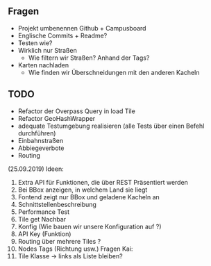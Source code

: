 Fragen
--
- Projekt umbenennen Github + Campusboard
- Englische Commits + Readme?
- Testen wie?
- Wirklich nur Straßen
    - Wie filtern wir Straßen? Anhand der Tags?
- Karten nachladen 
    - Wie finden wir Überschneidungen mit den anderen Kacheln

TODO
--
- Refactor der Overpass Query in load Tile
- Refactor GeoHashWrapper
- adequate Testumgebung realisieren (alle Tests über einen Befehl durchführen)
- Einbahnstraßen
- Abbiegeverbote
- Routing

(25.09.2019)
Ideen:
1.	Extra API für Funktionen, die über REST Präsentiert werden
2.	Bei BBox anzeigen, in welchem Land sie liegt
3.	Fontend zeigt nur BBox und geladene Kacheln an
4.	Schnittstellenbeschreibung
5.	Performance Test
6.	Tile get Nachbar
7.	Konfig (Wie bauen wir unsere Konfiguration auf ?)
8.	API Key (Funktion)
9.	Routing über mehrere Tiles ?
10.	Nodes Tags (Richtung usw.)
Fragen Kai:
1.	Tile Klasse -> links als Liste bleiben?

